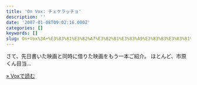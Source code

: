 ```yaml
---
title: 'On Vox: チェケラッチョ'
description: ''
date: '2007-01-08T09:02:16.000Z'
categories: []
keywords: []
slug: On+Vox%3A+%E3%83%81%E3%82%A7%E3%82%B1%E3%83%A9%E3%83%83%E3%83%81%E3%83%A7
---
```

さて、先日書いた映画と同時に借りた映画をもう一本ご紹介。 ほとんど、市原くん目当…

[» Voxで読む](http://qli.vox.com/library/post/%E3%83%81%E3%82%A7%E3%82%B1%E3%83%A9%E3%83%83%E3%83%81%E3%83%A7.html)